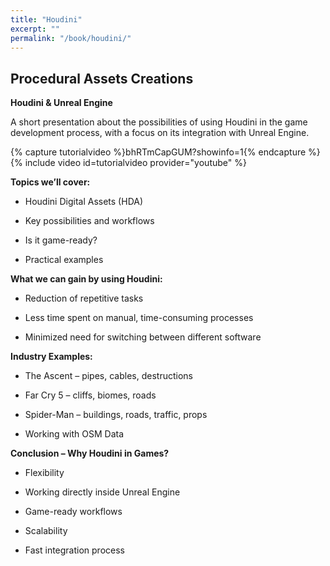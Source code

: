 ```yaml
---
title: "Houdini"
excerpt: ""
permalink: "/book/houdini/"
---
```



## Procedural Assets Creations 

__Houdini & Unreal Engine__

A short presentation about the possibilities of using Houdini in the game development process, with a focus on its integration with Unreal Engine.


{% capture tutorialvideo %}bhRTmCapGUM?showinfo=1{% endcapture %}
{% include video id=tutorialvideo provider="youtube" %}


__Topics we’ll cover:__

- Houdini Digital Assets (HDA)

- Key possibilities and workflows

- Is it game-ready?

- Practical examples

__What we can gain by using Houdini:__

- Reduction of repetitive tasks

- Less time spent on manual, time-consuming processes

- Minimized need for switching between different software

__Industry Examples:__

- The Ascent – pipes, cables, destructions

- Far Cry 5 – cliffs, biomes, roads

- Spider-Man – buildings, roads, traffic, props

- Working with OSM Data

__Conclusion – Why Houdini in Games?__

- Flexibility

- Working directly inside Unreal Engine

- Game-ready workflows

- Scalability

- Fast integration process



